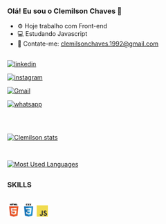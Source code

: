 ### Olá! Eu sou o Clemilson Chaves 👋

- ⚙ Hoje trabalho com Front-end
- 💻 Estudando Javascript
- 📧 Contate-me: clemilsonchaves.1992@gmail.com

##

[![linkedin](https://img.shields.io/badge/LinkedIn-0077B5?style=for-the-badge&logo=linkedin&logoColor=white)](https://linkedin.com/in/clemilsonchaves)
  
[![instagram](https://img.shields.io/badge/Instagram-E4405F?style=for-the-badge&logo=instagram&logoColor=white)](https://instagram.com/clemilsonchaves)
  
[![Gmail](https://img.shields.io/badge/Gmail-D14836?style=for-the-badge&logo=gmail&logoColor=white)](https://clemilsonchaves.1992@gmail.com) 
  
[![whatsapp](https://img.shields.io/badge/whatsapp-25D366?style=for-the-badge&logo=whatsapp&logoColor=white)](https://wa.me/5511952838766)

##

<div style="display: inline_block"><br>
  
[![Clemilson stats](https://github-readme-stats.vercel.app/api?username=clemilsonchaves&show_icons=true&theme=tokyonight)](https://github.com/clemilsonchaves/github-readme-stats)

<br>

[![Most Used Languages](https://github-readme-stats.vercel.app/api/top-langs/?username=clemilsonchaves&show_icons=true&theme=tokyonight)](https://github.com/clemilsonchaves/github-readme-stats)
</div>

##

<h3>SKILLS</h3>
<div style="display: inline_block"><br>
 <code><img height="30" src="https://raw.githubusercontent.com/github/explore/80688e429a7d4ef2fca1e82350fe8e3517d3494d/topics/html/html.png"></code>
 <code><img height="30" src="https://raw.githubusercontent.com/github/explore/80688e429a7d4ef2fca1e82350fe8e3517d3494d/topics/css/css.png"></code>
 <code><img height="26" src="https://raw.githubusercontent.com/github/explore/80688e429a7d4ef2fca1e82350fe8e3517d3494d/topics/javascript/javascript.png"></code></div> 
 


